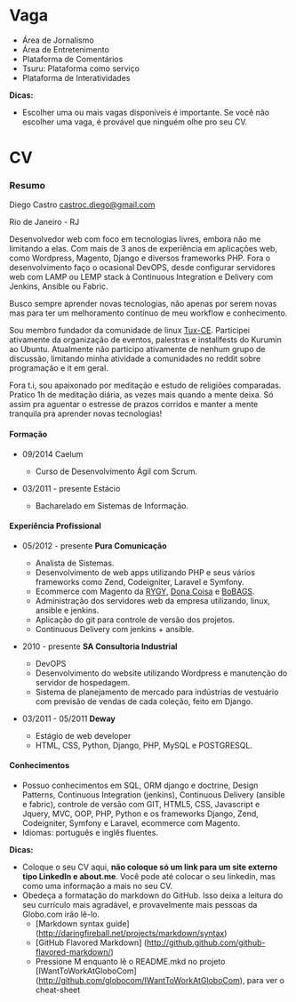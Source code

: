 Vaga
====

* Área de Jornalismo
* Área de Entretenimento
* Plataforma de Comentários
* Tsuru: Plataforma como serviço
* Plataforma de Interatividades

__Dicas:__
* Escolher uma ou mais vagas disponíveis é importante. Se você não escolher uma vaga, é provável que ninguém olhe pro seu CV.

CV
==

### Resumo

Diego Castro
castroc.diego@gmail.com

Rio de Janeiro - RJ

Desenvolvedor web com foco em tecnologias livres, embora não me limitando a elas. Com mais de 3 anos de experiência em aplicações web, como Wordpress, Magento, Django e diversos frameworks PHP. Fora o desenvolvimento faço o ocasional DevOPS, desde configurar servidores web com LAMP ou LEMP stack à Continuous Integration e Delivery com Jenkins, Ansible ou Fabric.

Busco sempre aprender novas tecnologias, não apenas por serem novas mas para ter um melhoramento contínuo de meu workflow e conhecimento.

Sou membro fundador da comunidade de linux [Tux-CE](https://groups.google.com/d/forum/tuxce). Participei ativamente da organização de eventos, palestras e installfests do Kurumin ao Ubuntu. Atualmente não participo ativamente de nenhum grupo de discussão, limitando minha atividade a comunidades no reddit sobre programação e it em geral.

Fora t.i, sou apaixonado por meditação e estudo de religiões comparadas. Pratico 1h de meditação diária, as vezes mais quando a mente deixa. Só assim pra aguentar o estresse de prazos corridos e manter a mente tranquila pra aprender novas tecnologias!

#### Formação

* 09/2014 Caelum
	* Curso de Desenvolvimento Ágil com Scrum.

* 03/2011 - presente Estácio
	* Bacharelado em Sistemas de Informação.

#### Experiência Profissional

* 05/2012 - presente __Pura Comunicação__
	* Analista de Sistemas.
	* Desenvolvimento de web apps utilizando PHP e seus vários frameworks como Zend, Codeigniter, Laravel e Symfony.
	* Ecommerce com Magento da [RYGY](http://loja.rygy.com.br/), [Dona Coisa](http://www.donacoisa.com.br/loja/) e [BoBAGS](http://bobags.com.br/).
	* Administração dos servidores web da empresa utilizando, linux, ansible e jenkins.
	* Aplicação do git para controle de versão dos projetos.
	* Continuous Delivery com jenkins + ansible.

* 2010 - presente __SA Consultoria Industrial__
	* DevOPS
	* Desenvolvimento do website utilizando Wordpress e manutenção do servidor de hospedagem.
	* Sistema de planejamento de mercado para indústrias de vestuário com previsão de vendas de cada coleção, feito em Django.

* 03/2011 - 05/2011 __Deway__
	* Estágio de web developer
	* HTML, CSS, Python, Django, PHP, MySQL e POSTGRESQL.

#### Conhecimentos

* Possuo conhecimentos em SQL, ORM django e doctrine, Design Patterns, Continuous Integration (jenkins), Continuous Delivery (ansible e fabric), controle de versão com GIT, HTML5, CSS, Javascript e Jquery, MVC, OOP,  PHP, Python e os frameworks Django, Zend, Codeigniter, Symfony e Laravel, ecommerce com Magento.
* Idiomas: português e inglês fluentes.

__Dicas:__
* Coloque o seu CV aqui, __não coloque só um link para um site externo tipo LinkedIn e about.me__. Você pode até colocar o seu linkedin, mas como uma informação a mais no seu CV.
* Obedeça a formatação do markdown do GitHub. Isso deixa a leitura do seu currículo mais agradável, e provavelmente mais pessoas da Globo.com irão lê-lo.
	* [Markdown syntax guide] (http://daringfireball.net/projects/markdown/syntax)
	* [GitHub Flavored Markdown] (http://github.github.com/github-flavored-markdown/)
	* Pressione M enquanto lê o README.mkd no projeto [IWantToWorkAtGloboCom] (http://github.com/globocom/IWantToWorkAtGloboCom), para ver o cheat-sheet
